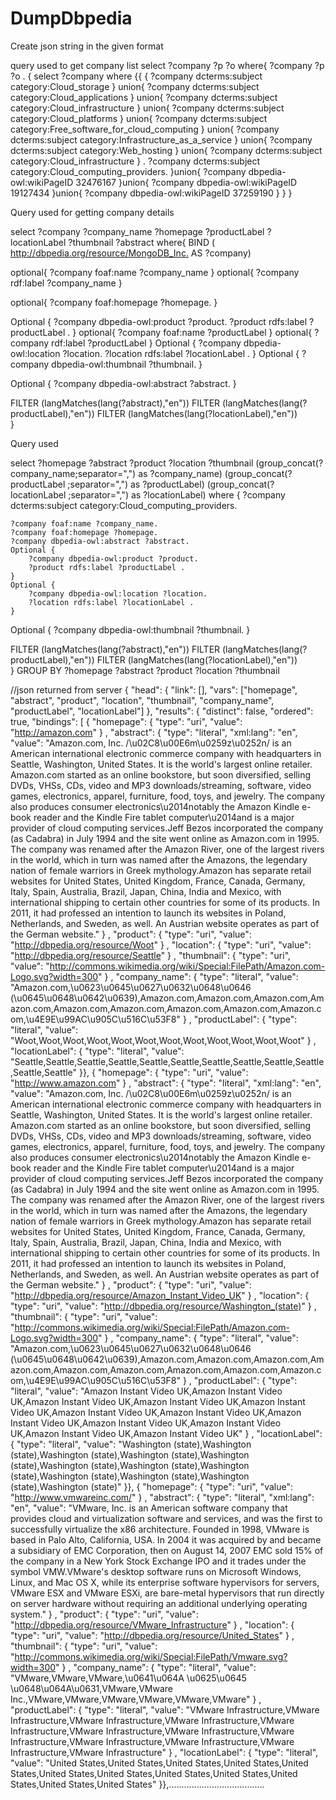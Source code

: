 # DumpDbpedia
Create json string in the given format

query used to get company list
select ?company ?p ?o
where{
   ?company ?p ?o
.
{
select ?company where
{{
	{
	?company  dcterms:subject category:Cloud_storage
	}
	union{
	?company  dcterms:subject category:Cloud_applications
	}
	union{
	?company  dcterms:subject category:Cloud_infrastructure
	}
	union{
	?company  dcterms:subject category:Cloud_platforms
	}
	union{
	?company  dcterms:subject category:Free_software_for_cloud_computing
	}
	union{
	?company  dcterms:subject category:Infrastructure_as_a_service
	}
	union{
	?company  dcterms:subject category:Web_hosting
	}
	union{
	?company dcterms:subject category:Cloud_infrastructure
	}
	.
	?company dcterms:subject category:Cloud_computing_providers.
	}union{
		?company dbpedia-owl:wikiPageID 32476167
	}union{
		?company dbpedia-owl:wikiPageID 19127434
	}union{
		?company dbpedia-owl:wikiPageID 37259190
	}
}
}


Query used for getting company details

select ?company ?company_name ?homepage ?productLabel ?locationLabel ?thumbnail ?abstract
where{
 BIND ( <http://dbpedia.org/resource/MongoDB_Inc.> AS ?company)
 
optional{
    ?company foaf:name ?company_name
 }
optional{
    ?company rdf:label ?company_name
 }

optional{
    ?company foaf:homepage ?homepage.
}

Optional {
        ?company dbpedia-owl:product ?product.
        ?product rdfs:label ?productLabel .
}
optional{
    ?company foaf:name ?productLabel
 }
optional{
    ?company rdf:label ?productLabel
 }
Optional {
        ?company dbpedia-owl:location ?location.
        ?location rdfs:label ?locationLabel .
}
Optional {
        ?company dbpedia-owl:thumbnail ?thumbnail.
}

Optional {
        ?company dbpedia-owl:abstract ?abstract.
}


FILTER (langMatches(lang(?abstract),"en"))
FILTER (langMatches(lang(?productLabel),"en"))
FILTER (langMatches(lang(?locationLabel),"en"))  
}


Query used

select  ?homepage ?abstract ?product ?location ?thumbnail   (group_concat(?company_name;separator=",") as ?company_name) (group_concat(?productLabel ;separator=",") as ?productLabel)  (group_concat(?locationLabel ;separator=",") as ?locationLabel)
where {
    ?company dcterms:subject category:Cloud_computing_providers.
    
    ?company foaf:name ?company_name.
    ?company foaf:homepage ?homepage.
    ?company dbpedia-owl:abstract ?abstract.
    Optional {
        ?company dbpedia-owl:product ?product.
        ?product rdfs:label ?productLabel .
    }
    Optional {
        ?company dbpedia-owl:location ?location.
        ?location rdfs:label ?locationLabel .
    }
Optional {
        ?company dbpedia-owl:thumbnail ?thumbnail.
          }

FILTER (langMatches(lang(?abstract),"en"))
    FILTER (langMatches(lang(?productLabel),"en"))
    FILTER (langMatches(lang(?locationLabel),"en"))  
}
GROUP BY  ?homepage ?abstract ?product ?location ?thumbnail 





//json returned from server
{ "head": { "link": [], "vars": ["homepage", "abstract", "product", "location", "thumbnail", "company_name", "productLabel", "locationLabel"] },
  "results": { "distinct": false, "ordered": true, "bindings": [
    { "homepage": { "type": "uri", "value": "http://amazon.com" }	, "abstract": { "type": "literal", "xml:lang": "en", "value": "Amazon.com, Inc. /\u02C8\u00E6m\u0259z\u0252n/ is an American international electronic commerce company with headquarters in Seattle, Washington, United States. It is the world's largest online retailer. Amazon.com started as an online bookstore, but soon diversified, selling DVDs, VHSs, CDs, video and MP3 downloads/streaming, software, video games, electronics, apparel, furniture, food, toys, and jewelry. The company also produces consumer electronics\u2014notably the Amazon Kindle e-book reader and the Kindle Fire tablet computer\u2014and is a major provider of cloud computing services.Jeff Bezos incorporated the company (as Cadabra) in July 1994 and the site went online as Amazon.com in 1995. The company was renamed after the Amazon River, one of the largest rivers in the world, which in turn was named after the Amazons, the legendary nation of female warriors in Greek mythology.Amazon has separate retail websites for United States, United Kingdom, France, Canada, Germany, Italy, Spain, Australia, Brazil, Japan, China, India and Mexico, with international shipping to certain other countries for some of its products. In 2011, it had professed an intention to launch its websites in Poland, Netherlands, and Sweden, as well. An Austrian website operates as part of the German website." }	, "product": { "type": "uri", "value": "http://dbpedia.org/resource/Woot" }	, "location": { "type": "uri", "value": "http://dbpedia.org/resource/Seattle" }	, "thumbnail": { "type": "uri", "value": "http://commons.wikimedia.org/wiki/Special:FilePath/Amazon.com-Logo.svg?width=300" }	, "company_name": { "type": "literal", "value": "Amazon.com,\u0623\u0645\u0627\u0632\u0648\u0646 (\u0645\u0648\u0642\u0639),Amazon.com,Amazon.com,Amazon.com,Amazon.com,Amazon.com,Amazon.com,Amazon.com,Amazon.com,Amazon.com,\u4E9E\u99AC\u905C\u516C\u53F8" }	, "productLabel": { "type": "literal", "value": "Woot,Woot,Woot,Woot,Woot,Woot,Woot,Woot,Woot,Woot,Woot,Woot" }	, "locationLabel": { "type": "literal", "value": "Seattle,Seattle,Seattle,Seattle,Seattle,Seattle,Seattle,Seattle,Seattle,Seattle,Seattle,Seattle" }},
    { "homepage": { "type": "uri", "value": "http://www.amazon.com" }	, "abstract": { "type": "literal", "xml:lang": "en", "value": "Amazon.com, Inc. /\u02C8\u00E6m\u0259z\u0252n/ is an American international electronic commerce company with headquarters in Seattle, Washington, United States. It is the world's largest online retailer. Amazon.com started as an online bookstore, but soon diversified, selling DVDs, VHSs, CDs, video and MP3 downloads/streaming, software, video games, electronics, apparel, furniture, food, toys, and jewelry. The company also produces consumer electronics\u2014notably the Amazon Kindle e-book reader and the Kindle Fire tablet computer\u2014and is a major provider of cloud computing services.Jeff Bezos incorporated the company (as Cadabra) in July 1994 and the site went online as Amazon.com in 1995. The company was renamed after the Amazon River, one of the largest rivers in the world, which in turn was named after the Amazons, the legendary nation of female warriors in Greek mythology.Amazon has separate retail websites for United States, United Kingdom, France, Canada, Germany, Italy, Spain, Australia, Brazil, Japan, China, India and Mexico, with international shipping to certain other countries for some of its products. In 2011, it had professed an intention to launch its websites in Poland, Netherlands, and Sweden, as well. An Austrian website operates as part of the German website." }	, "product": { "type": "uri", "value": "http://dbpedia.org/resource/Amazon_Instant_Video_UK" }	, "location": { "type": "uri", "value": "http://dbpedia.org/resource/Washington_(state)" }	, "thumbnail": { "type": "uri", "value": "http://commons.wikimedia.org/wiki/Special:FilePath/Amazon.com-Logo.svg?width=300" }	, "company_name": { "type": "literal", "value": "Amazon.com,\u0623\u0645\u0627\u0632\u0648\u0646 (\u0645\u0648\u0642\u0639),Amazon.com,Amazon.com,Amazon.com,Amazon.com,Amazon.com,Amazon.com,Amazon.com,Amazon.com,Amazon.com,\u4E9E\u99AC\u905C\u516C\u53F8" }	, "productLabel": { "type": "literal", "value": "Amazon Instant Video UK,Amazon Instant Video UK,Amazon Instant Video UK,Amazon Instant Video UK,Amazon Instant Video UK,Amazon Instant Video UK,Amazon Instant Video UK,Amazon Instant Video UK,Amazon Instant Video UK,Amazon Instant Video UK,Amazon Instant Video UK,Amazon Instant Video UK" }	, "locationLabel": { "type": "literal", "value": "Washington (state),Washington (state),Washington (state),Washington (state),Washington (state),Washington (state),Washington (state),Washington (state),Washington (state),Washington (state),Washington (state),Washington (state)" }},
    { "homepage": { "type": "uri", "value": "http://www.vmwareinc.com/" }	, "abstract": { "type": "literal", "xml:lang": "en", "value": "VMware, Inc. is an American software company that provides cloud and virtualization software and services, and was the first to successfully virtualize the x86 architecture. Founded in 1998, VMware is based in Palo Alto, California, USA. In 2004 it was acquired by and became a subsidiary of EMC Corporation, then on August 14, 2007 EMC sold 15% of the company in a New York Stock Exchange IPO and it trades under the symbol VMW.VMware's desktop software runs on Microsoft Windows, Linux, and Mac OS X, while its enterprise software hypervisors for servers, VMware ESX and VMware ESXi, are bare-metal hypervisors that run directly on server hardware without requiring an additional underlying operating system." }	, "product": { "type": "uri", "value": "http://dbpedia.org/resource/VMware_Infrastructure" }	, "location": { "type": "uri", "value": "http://dbpedia.org/resource/United_States" }	, "thumbnail": { "type": "uri", "value": "http://commons.wikimedia.org/wiki/Special:FilePath/Vmware.svg?width=300" }	, "company_name": { "type": "literal", "value": "VMware,VMware,VMware,\u0641\u064A \u0625\u0645 \u0648\u064A\u0631,VMware,VMware Inc.,VMware,VMware,VMware,VMware,VMware,VMware" }	, "productLabel": { "type": "literal", "value": "VMware Infrastructure,VMware Infrastructure,VMware Infrastructure,VMware Infrastructure,VMware Infrastructure,VMware Infrastructure,VMware Infrastructure,VMware Infrastructure,VMware Infrastructure,VMware Infrastructure,VMware Infrastructure,VMware Infrastructure" }	, "locationLabel": { "type": "literal", "value": "United States,United States,United States,United States,United States,United States,United States,United States,United States,United States,United States,United States" }},......................................
